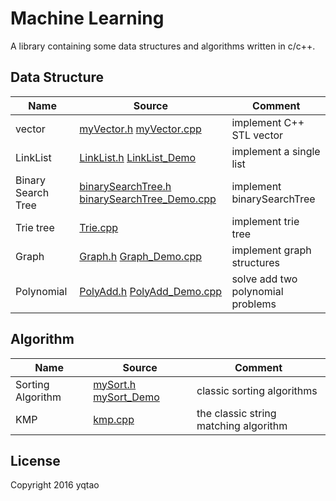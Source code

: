 # Machine Learning

A library containing some data structures and algorithms written in c/c++.

## Data Structure

| Name |Source| Comment |
| ---- | -----| ------- |
|vector |[myVector.h](./vector/myVector.h) [myVector.cpp](./vector/myVector_Demo.cpp)|implement C++ STL vector |
|LinkList|[LinkList.h](./LinkList/LinkList.h) [LinkList_Demo](./LinkList/LinkList_Demo.cpp)| implement a single list|
|Binary Search Tree|[binarySearchTree.h](./binarySearchTree/binarySearchTree.h) [binarySearchTree_Demo.cpp](./binarySearchTree/binarySearchTree_Demo.cpp)|implement binarySearchTree|
|Trie tree |[Trie.cpp](./trieTree/Trie.cpp) | implement trie tree |
|Graph| [Graph.h](./Graph/Graph.h)  [Graph_Demo.cpp](./Graph/Graph_Demo.cpp) | implement graph structures |
|Polynomial| [PolyAdd.h](./PolyAdd/PolyAdd.h) [PolyAdd_Demo.cpp](./PolyAdd/PolyAdd_Demo.cpp)| solve add two polynomial problems|  


## Algorithm

| Name | Source |Comment |
| ---- | -------|------- |
|Sorting Algorithm | [mySort.h](./sort/mySort.h)  [mySort_Demo](./sort/mySort_Demo.cpp)| classic sorting algorithms |
|KMP | [kmp.cpp](./KMP/kmp.cpp) | the classic string matching algorithm |

## License

Copyright 2016 yqtao
